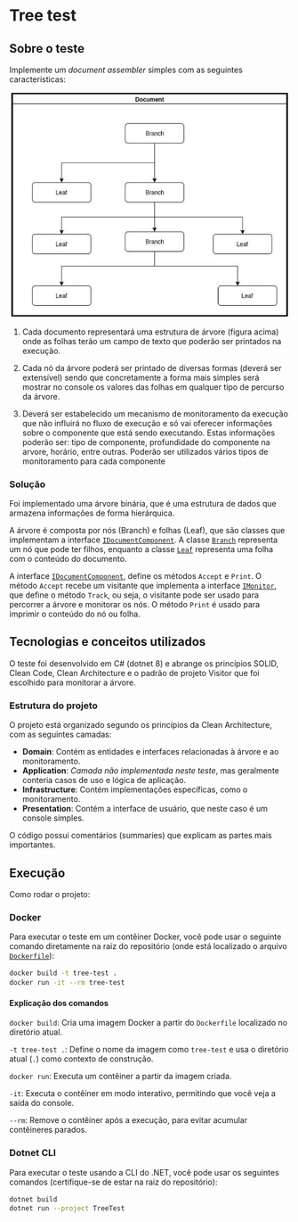 # Tree test

## Sobre o teste

Implemente um _document assembler_ simples com as seguintes características:

![tree](./docs/tree.png)

1. Cada documento representará uma estrutura de árvore (figura acima) onde
   as folhas terão um campo de texto que poderão ser printados na execução.

2. Cada nó da árvore poderá ser printado de diversas formas (deverá ser
   extensível) sendo que concretamente a forma mais simples será mostrar no
   console os valores das folhas em qualquer tipo de percurso da árvore.

3. Deverá ser estabelecido um mecanismo de monitoramento da execução que
   não influirá no fluxo de execução e só vai oferecer informações sobre o
   componente que está sendo executando. Estas informações poderão ser: tipo
   de componente, profundidade do componente na arvore, horário, entre
   outras. Poderão ser utilizados vários tipos de monitoramento para cada
   componente

### Solução

Foi implementado uma árvore binária, que é uma estrutura de dados que armazena informações de forma hierárquica.

A árvore é composta por nós (Branch) e folhas (Leaf), que são classes que implementam a interface [`IDocumentComponent`](./TreeTest/Domain/Interfaces/IDocumentComponent.cs). A classe [`Branch`](./TreeTest/Domain/Entities/Branch.cs) representa um nó que pode ter filhos, enquanto a classe [`Leaf`](./TreeTest/Domain/Entities/Leaf.cs) representa uma folha com o conteúdo do documento.

A interface [`IDocumentComponent`](./TreeTest/Domain/Interfaces/IDocumentComponent.cs), define os métodos `Accept` e `Print`. O método `Accept` recebe um visitante que implementa a interface [`IMonitor`](./TreeTest/Domain/Interfaces/IMonitor.cs), que define o método `Track`, ou seja, o visitante pode ser usado para percorrer a árvore e monitorar os nós. O método `Print` é usado para imprimir o conteúdo do nó ou folha.

## Tecnologias e conceitos utilizados

O teste foi desenvolvido em C# (dotnet 8) e abrange os princípios SOLID, Clean Code, Clean Architecture e o padrão de projeto Visitor que foi escolhido para monitorar a árvore.

### Estrutura do projeto

O projeto está organizado segundo os princípios da Clean Architecture, com as seguintes camadas:

- **Domain**: Contém as entidades e interfaces relacionadas à árvore e ao monitoramento.
- **Application**: _Camada não implementada neste teste_, mas geralmente conteria casos de uso e lógica de aplicação.
- **Infrastructure**: Contém implementações específicas, como o monitoramento.
- **Presentation**: Contém a interface de usuário, que neste caso é um console simples.

O código possui comentários (summaries) que explicam as partes mais importantes.

## Execução

Como rodar o projeto:

### Docker

Para executar o teste em um contêiner Docker, você pode usar o seguinte comando diretamente na raiz do repositório (onde está localizado o arquivo [`Dockerfile`](./Dockerfile)):

```bash
docker build -t tree-test .
docker run -it --rm tree-test
```

#### Explicação dos comandos

`docker build`: Cria uma imagem Docker a partir do `Dockerfile` localizado no diretório atual.

`-t tree-test .`: Define o nome da imagem como `tree-test` e usa o diretório atual (`.`) como contexto de construção.

`docker run`: Executa um contêiner a partir da imagem criada.

`-it`: Executa o contêiner em modo interativo, permitindo que você veja a saída do console.

`--rm`: Remove o contêiner após a execução, para evitar acumular contêineres parados.

### Dotnet CLI

Para executar o teste usando a CLI do .NET, você pode usar os seguintes comandos (certifique-se de estar na raiz do repositório):

```bash
dotnet build
dotnet run --project TreeTest
```
